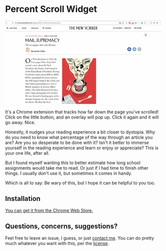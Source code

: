 # Percent Scroll Widget

![GIF screencast demoing the Percent Scroll Widget extension for Chrome](images/demo.gif)

It's a Chrome extension that tracks how far down the page you've scrolled! Click on the little button, and an overlay will pop up. Click it again and it will go away. Nice.

Honestly, it nudges your reading experience a bit closer to dystopia. Why do you need to know what percentage of the way through an article you are? Are you so desperate to be done with it? Isn't it better to immerse yourself in the reading experience and learn or enjoy or appreciate? This is your one life, after all.

But I found myself wanting this to better estimate how long school assignments would take me to read. Or just if I had time to finish other things. I usually don't use it, but sometimes it comes in handy.

Which is all to say: Be wary of this, but I hope it can be helpful to you too.

## Installation

[You can get it from the Chrome Web Store.](https://chrome.google.com/webstore/detail/percent-scroll-widget/cgchlengahipakmdkopgeheagmlcifep)

## Questions, concerns, suggestions?

Feel free to leave an issue, I guess, or just [contact me](https://alecglassford.com). You can do pretty much whatever you want with this, per the [license](LICENSE.txt).
